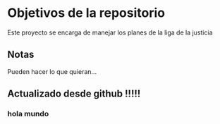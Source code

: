 # Objetivos de la repositorio

Este proyecto se encarga de manejar los planes de la liga de la justicia


## Notas
Pueden hacer lo que quieran...

## Actualizado desde github !!!!!

### hola mundo

